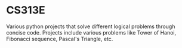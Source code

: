 # CS313E
Various python projects that solve different logical problems through concise code.
Projects include various problems like Tower of Hanoi, Fibonacci sequence, Pascal's Triangle, etc.
